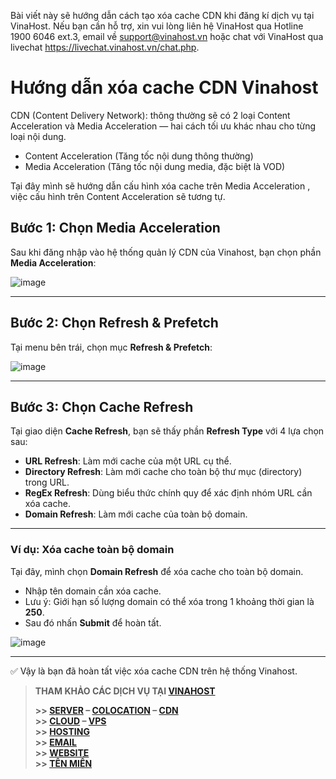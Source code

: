 
Bài viết này sẽ hướng dẫn cách tạo xóa cache CDN khi đăng kí dịch vụ tại VinaHost. Nếu bạn cần hỗ trợ, xin vui lòng liên hệ VinaHost qua Hotline 1900 6046 ext.3, email về support@vinahost.vn hoặc chat với VinaHost qua livechat https://livechat.vinahost.vn/chat.php.
# Hướng dẫn xóa cache CDN Vinahost
CDN (Content Delivery Network): thông thường sẽ có 2 loại Content Acceleration và Media Acceleration — hai cách tối ưu khác nhau cho từng loại nội dung.  
- Content Acceleration (Tăng tốc nội dung thông thường)  
- Media Acceleration (Tăng tốc nội dung media, đặc biệt là VOD)  
  
Tại đây mình sẽ hướng dẫn cấu hình xóa cache trên Media Acceleration , việc cấu hình trên Content Acceleration sẽ tương tự. 
## Bước 1: Chọn Media Acceleration

Sau khi đăng nhập vào hệ thống quản lý CDN của Vinahost, bạn chọn phần **Media Acceleration**:

![image](https://github.com/user-attachments/assets/0309622a-b0c2-4f3a-a378-7a731009ebd2)

---

## Bước 2: Chọn Refresh & Prefetch

Tại menu bên trái, chọn mục **Refresh & Prefetch**:

![image](https://github.com/user-attachments/assets/1af9739d-d01e-499b-8b10-f7a2345fb178)

---

## Bước 3: Chọn Cache Refresh

Tại giao diện **Cache Refresh**, bạn sẽ thấy phần **Refresh Type** với 4 lựa chọn sau:

- **URL Refresh**: Làm mới cache của một URL cụ thể.  
- **Directory Refresh**: Làm mới cache cho toàn bộ thư mục (directory) trong URL.  
- **RegEx Refresh**: Dùng biểu thức chính quy để xác định nhóm URL cần xóa cache.  
- **Domain Refresh**: Làm mới cache của toàn bộ domain.

---

### Ví dụ: Xóa cache toàn bộ domain

Tại đây, mình chọn **Domain Refresh** để xóa cache cho toàn bộ domain.

- Nhập tên domain cần xóa cache.
- Lưu ý: Giới hạn số lượng domain có thể xóa trong 1 khoảng thời gian là **250**.
- Sau đó nhấn **Submit** để hoàn tất.

![image](https://github.com/user-attachments/assets/487b77f2-d774-482e-9a85-b551baad18ff)

---

✅ Vậy là bạn đã hoàn tất việc xóa cache CDN trên hệ thống Vinahost.


> **THAM KHẢO CÁC DỊCH VỤ TẠI [VINAHOST](https://vinahost.vn/)**
>
> **\>> [SERVER](https://vinahost.vn/thue-may-chu-rieng/) – [COLOCATION](https://vinahost.vn/colocation.html) – [CDN](https://vinahost.vn/dich-vu-cdn-chuyen-nghiep)**<br>
> **\>> [CLOUD](https://vinahost.vn/cloud-server-gia-re/) – [VPS](https://vinahost.vn/vps-ssd-chuyen-nghiep/)**<br>
> **\>> [HOSTING](https://vinahost.vn/wordpress-hosting)**<br>
> **\>> [EMAIL](https://vinahost.vn/email-hosting)**<br>
> **\>> [WEBSITE](http://vinawebsite.vn/)**<br>
> **\>> [TÊN MIỀN](https://vinahost.vn/ten-mien-gia-re/)**
